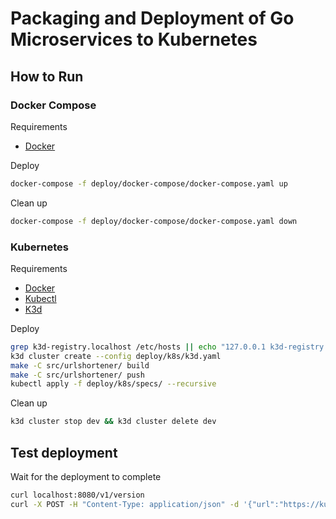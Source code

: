 # Packaging and Deployment of Go Microservices to Kubernetes

## How to Run

### Docker Compose

Requirements

- [Docker](https://docs.docker.com/get-docker/)

Deploy

``` bash
docker-compose -f deploy/docker-compose/docker-compose.yaml up
```

Clean up

``` bash
docker-compose -f deploy/docker-compose/docker-compose.yaml down
```

### Kubernetes

Requirements

- [Docker](https://docs.docker.com/get-docker/)
- [Kubectl](https://kubernetes.io/docs/tasks/tools/#kubectl)
- [K3d](https://k3d.io/v5.2.2/#installation)

Deploy

``` bash
grep k3d-registry.localhost /etc/hosts || echo "127.0.0.1 k3d-registry.localhost" | sudo tee -a /etc/hosts
k3d cluster create --config deploy/k8s/k3d.yaml
make -C src/urlshortener/ build
make -C src/urlshortener/ push
kubectl apply -f deploy/k8s/specs/ --recursive
```

Clean up

``` bash
k3d cluster stop dev && k3d cluster delete dev
```

## Test deployment

Wait for the deployment to complete

``` bash
curl localhost:8080/v1/version
curl -X POST -H "Content-Type: application/json" -d '{"url":"https://kubernetes.io/docs/concepts/overview/what-is-kubernetes/"}' localhost:8080/v1/url
```